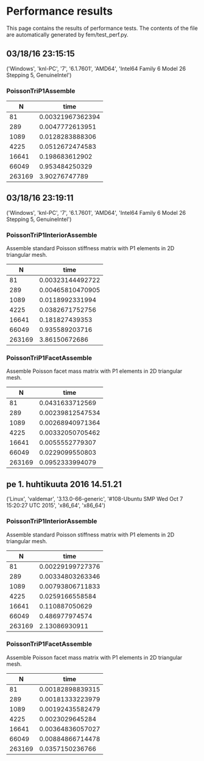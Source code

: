 # Performance results

This page contains the results of performance tests. The contents of the file are automatically generated by fem/test_perf.py.

## 03/18/16 23:15:15

('Windows', 'knl-PC', '7', '6.1.7601', 'AMD64', 'Intel64 Family 6 Model 26 Stepping 5, GenuineIntel')

### PoissonTriP1Assemble

|N|time|
|---|---|
|81|0.00321967362394|
|289|0.0047772613951|
|1089|0.0128283888306|
|4225|0.0512672474583|
|16641|0.198683612902|
|66049|0.953484250329|
|263169|3.90276747789|

## 03/18/16 23:19:11

('Windows', 'knl-PC', '7', '6.1.7601', 'AMD64', 'Intel64 Family 6 Model 26 Stepping 5, GenuineIntel')

### PoissonTriP1InteriorAssemble

Assemble standard Poisson stiffness matrix with P1 elements in 2D triangular mesh.

|N|time|
|---|---|
|81|0.00323144492722|
|289|0.00465810470905|
|1089|0.0118992331994|
|4225|0.0382671752756|
|16641|0.181827439353|
|66049|0.935589203716|
|263169|3.86150672686|

### PoissonTriP1FacetAssemble

Assemble Poisson facet mass matrix with P1 elements in 2D triangular mesh.

|N|time|
|---|---|
|81|0.0431633712569|
|289|0.00239812547534|
|1089|0.00268940971364|
|4225|0.00332050705462|
|16641|0.0055552779307|
|66049|0.0229099550803|
|263169|0.0952333994079|

## pe  1. huhtikuuta 2016 14.51.21

('Linux', 'valdemar', '3.13.0-66-generic', '#108-Ubuntu SMP Wed Oct 7 15:20:27 UTC 2015', 'x86_64', 'x86_64')

### PoissonTriP1InteriorAssemble

Assemble standard Poisson stiffness matrix with P1 elements in 2D triangular mesh.

|N|time|
|---|---|
|81|0.00229199727376|
|289|0.00334803263346|
|1089|0.00793806711833|
|4225|0.0259166558584|
|16641|0.110887050629|
|66049|0.486977974574|
|263169|2.13086930911|

### PoissonTriP1FacetAssemble

Assemble Poisson facet mass matrix with P1 elements in 2D triangular mesh.

|N|time|
|---|---|
|81|0.00182898839315|
|289|0.00181333223979|
|1089|0.00192435582479|
|4225|0.0023029645284|
|16641|0.00364836057027|
|66049|0.00884866714478|
|263169|0.0357150236766|

